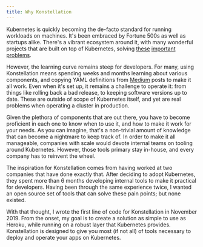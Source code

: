 ```yaml
---
title: Why Konstellation
---
```


Kubernetes is quickly becoming the de-facto standard for running workloads on machines. It's been embraced by Fortune 500s as well as startups alike. There's a vibrant ecosystem around it, with many wonderful projects that are built on top of Kubernetes, solving [these](https://github.com/kubernetes/autoscaler) [important](https://istio.io/) [problems](https://prometheus.io/).

However, the learning curve remains steep for developers. For many, using Konstellation means spending weeks and months learning about various components, and copying YAML definitions from [Medium](https://medium.com) posts to make it all work. Even when it's set up, it remains a challenge to operate it: from things like rolling back a bad release, to keeping software versions up to date. These are outside of scope of Kubernetes itself, and yet are real problems when operating a cluster in production.

Given the plethora of components that are out there, you have to become proficient in each one to know when to use it, and how to make it work for your needs. As you can imagine, that's a non-trivial amount of knowledge that can become a nightmare to keep track of. In order to make it all manageable, companies with scale would devote internal teams on tooling around Kubernetes. However, those tools primary stay in-house, and every company has to reinvent the wheel.

The inspiration for Konstellation comes from having worked at two companies that have done exactly that. After deciding to adopt Kubernetes, they spent more than 6 months developing internal tools to make it practical for developers. Having been through the same experience twice, I wanted an open source set of tools that can solve these pain points; but none existed.

With that thought, I wrote the first line of code for Konstellation in November 2019. From the onset, my goal is to create a solution as simple to use as Heroku, while running on a robust layer that Kubernetes provides. Konstellation is designed to give you most (if not all) of tools necessary to deploy and operate your apps on Kubernetes.
